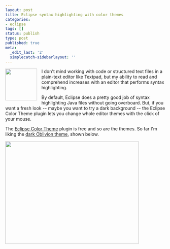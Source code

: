 ```yaml
---
layout: post
title: Eclipse syntax highlighting with color themes
categories:
- eclipse
tags: []
status: publish
type: post
published: true
meta:
  _edit_last: '2'
  simplecatch-sidebarlayout: ''
---
```

<a href="http://www.eclipsecolorthemes.org/"><img alt="" src="http://photos.smugmug.com/photos/i-qjJ6xdx/0/O/i-qjJ6xdx.png" style="float: left; margin-right: 1em;" width="100" height="100" /></a>I don't mind working with code or structured text files in a plain-text editor like Textpad, but my ability to read and comprehend increases with an editor that performs syntax highlighting.

By default, Eclipse does a pretty good job of syntax highlighting Java files without going overboard. But, if you want a fresh look -- maybe you want to try a dark background -- the Eclipse Color Theme plugin lets you change whole editor themes with the click of your mouse.

The <a href="http://www.eclipsecolorthemes.org/">Eclipse Color Theme</a> plugin is free and so are the themes. So far I'm liking the <a href="http://www.eclipsecolorthemes.org/?view=theme&id=1">dark Oblivion theme</a>, shown below.

<a href="http://www.eclipsecolorthemes.org/?view=theme&id=1"><img alt="" src="http://photos.smugmug.com/photos/i-7JsRh3L/0/O/i-7JsRh3L.png" class="aligncenter" width="420" height="324" /></a>
